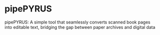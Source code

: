 # pipePYRUS
pipePYRUS: A simple tool that seamlessly converts scanned book pages into editable text, bridging the gap between paper archives and digital data
